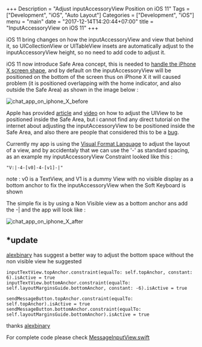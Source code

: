 +++
Description = "Adjust inputAccessoryView Position on iOS 11"
Tags = ["Development", "iOS", "Auto Layout"]
Categories = ["Development", "iOS"]
menu = "main"
date = "2017-12-14T14:20:44+07:00"
title = "InputAccessoryView on iOS 11"
+++

iOS 11 bring changes on how the inputAccessoryView and view that behind it, so UICollectionView or UITableView insets are automatically adjust to the inputAccessoryView height, so no need to add code to adjust it.

iOS 11 now introduce Safe Area concept, this is needed to [handle the iPhone X screen shape](https://developer.apple.com/ios/human-interface-guidelines/overview/iphone-x/), and by default on the inputAccessoryView will be positioned on the bottom of the screen thus on iPhone X it will caused problem (it is positioned overlapping with the home indicator, and also outside the Safe Area) as shown in the image below :

![chat_app_on_iphone_X_before](/img/iPhoneX_inputAccessoryView_before.png)

Apple has provided [article](https://developer.apple.com/documentation/uikit/uiview/positioning_content_relative_to_the_safe_area) and [video](https://developer.apple.com/videos/play/fall2017/201/) on how to adjust the UIView to be positioned inside the Safe Area, but i cannot find any direct tutorial on the internet about adjusting the inputAccessoryView to be positioned inside the Safe Area, and also there are people that considered this to be a [bug](http://www.openradar.me/34411433).

Currently my app is using the [Visual Format Language](https://developer.apple.com/library/content/documentation/UserExperience/Conceptual/AutolayoutPG/VisualFormatLanguage.html) to adjust the layout of a view, and by accidentaly that we can use the '-' as standard spacing, as an example my inputAccessoryView Constraint looked like this :
```
"V:|-4-[v0]-4-[v1]-|"
```
note : v0 is a TextView, and V1 is a dummy View with no visible display as a bottom anchor to fix the inputAccessoryView when the Soft Keyboard is shown

The simple fix is by using a Non Visible view as a bottom anchor ans add the -| and the app will look like :

![chat_app_on_iphone_X_after](/img/iPhoneX_inputAccessoryView_after.png)

## *update

[alexbinary](https://github.com/alexbinary) has suggest a better way to adjust the bottom space without the non visible view he suggested

```
inputTextView.topAnchor.constraint(equalTo: self.topAnchor, constant: 6).isActive = true
inputTextView.bottomAnchor.constraint(equalTo: self.layoutMarginsGuide.bottomAnchor, constant: -6).isActive = true
        
sendMessageButton.topAnchor.constraint(equalTo: self.topAnchor).isActive = true
sendMessageButton.bottomAnchor.constraint(equalTo: self.layoutMarginsGuide.bottomAnchor).isActive = true
```

thanks [alexbinary](https://github.com/alexbinary)


For complete code please check [MessageInputView.swift](https://github.com/bopbi/Palmerah-ios/blob/master/Palmerah/MessageInputView.swift)
